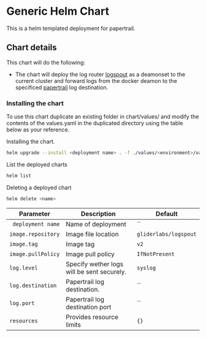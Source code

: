 # Generic Helm Chart

This is a helm templated deployment for papertrail.

## Chart details

This chart will do the following:

* The chart will deploy the log router [logspout](https://github.com/gliderlabs/logspout) as a deamonset to the current cluster and forward logs from the docker deamon to the specificed [papertrail](https://papertrailapp.com/) log destination.


### Installing the chart
To use this chart duplicate an existing folder in chart/values/ and modify the contents
of the values.yaml in the duplicated directory using the table below as your reference.

Installing the chart.
```bash
helm upgrade --install <deployment name> . -f ./values/<environment>/values.yaml --namespace <namespace>
```

List the deployed charts
```bash
helm list
```
Deleting a deployed chart
```bash
helm delete <name>
```

| Parameter                        | Description                                        | Default                       |
| -------------------------------- | -------------------------------------------------- | ----------------------------- |
| ` deployment name`               | Name of deployment                                 | ``                            |
| `image.repository`               | Image file location                                | `gliderlabs/logspout`         |
| `image.tag`                      | Image tag                                          | `v2`                          |
| `image.pullPolicy`               | Image pull policy                                  | `IfNotPresent`                |
| `log.level`                      | Specify wether logs will be sent securely.         | `syslog`                      |
| `log.destination`                | Papertrail log destination.                        | ``                            |
| `log.port`                       | Papertrail log destination port                    | ``                            |
| `resources`                      | Provides resource limits                           | `{}`                          |




